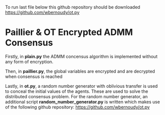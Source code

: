 To run last file below this github repository should be downloaded https://github.com/wbernoudy/ot.py

# Paillier & OT Encrypted ADMM Consensus
Firstly, in **plain.py** the ADMM concensus algorithm is implemented without any form of encryption.

Then, in **paillier.py**, the global variables are encrypted and are decrypted when consensus is reached

Lastly, in **ot.py**, a random number generator with oblivious transfer is used to conceal the initial values of the agents. These are used to solve the distributed consensus problem. For the random number generator, an additional script **random_number_generator.py** is written which makes use of the following github repository: https://github.com/wbernoudy/ot.py
